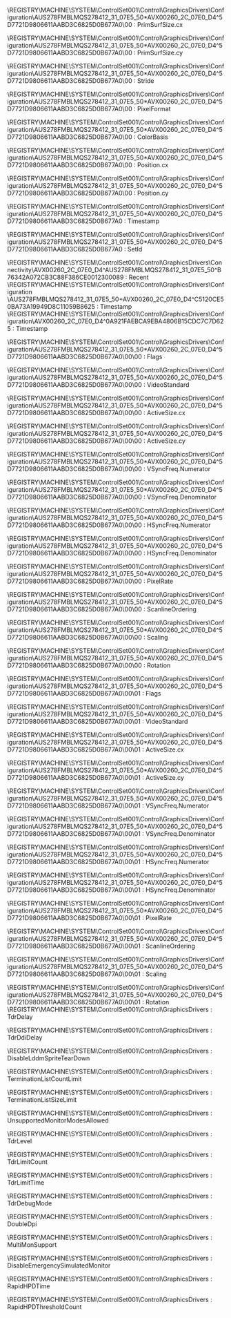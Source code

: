 \REGISTRY\MACHINE\SYSTEM\ControlSet001\Control\GraphicsDrivers\Configuration\AUS278FMBLMQS278412_31_07E5_50*AVX00260_2C_07E0_D4^5D7721D9806611AABD3C6825D0B677A0\00 : PrimSurfSize.cx

\REGISTRY\MACHINE\SYSTEM\ControlSet001\Control\GraphicsDrivers\Configuration\AUS278FMBLMQS278412_31_07E5_50*AVX00260_2C_07E0_D4^5D7721D9806611AABD3C6825D0B677A0\00 : PrimSurfSize.cy

\REGISTRY\MACHINE\SYSTEM\ControlSet001\Control\GraphicsDrivers\Configuration\AUS278FMBLMQS278412_31_07E5_50*AVX00260_2C_07E0_D4^5D7721D9806611AABD3C6825D0B677A0\00 : Stride

\REGISTRY\MACHINE\SYSTEM\ControlSet001\Control\GraphicsDrivers\Configuration\AUS278FMBLMQS278412_31_07E5_50*AVX00260_2C_07E0_D4^5D7721D9806611AABD3C6825D0B677A0\00 : PixelFormat

\REGISTRY\MACHINE\SYSTEM\ControlSet001\Control\GraphicsDrivers\Configuration\AUS278FMBLMQS278412_31_07E5_50*AVX00260_2C_07E0_D4^5D7721D9806611AABD3C6825D0B677A0\00 : ColorBasis

\REGISTRY\MACHINE\SYSTEM\ControlSet001\Control\GraphicsDrivers\Configuration\AUS278FMBLMQS278412_31_07E5_50*AVX00260_2C_07E0_D4^5D7721D9806611AABD3C6825D0B677A0\00 : Position.cx

\REGISTRY\MACHINE\SYSTEM\ControlSet001\Control\GraphicsDrivers\Configuration\AUS278FMBLMQS278412_31_07E5_50*AVX00260_2C_07E0_D4^5D7721D9806611AABD3C6825D0B677A0\00 : Position.cy

\REGISTRY\MACHINE\SYSTEM\ControlSet001\Control\GraphicsDrivers\Configuration\AUS278FMBLMQS278412_31_07E5_50*AVX00260_2C_07E0_D4^5D7721D9806611AABD3C6825D0B677A0 : Timestamp

\REGISTRY\MACHINE\SYSTEM\ControlSet001\Control\GraphicsDrivers\Configuration\AUS278FMBLMQS278412_31_07E5_50*AVX00260_2C_07E0_D4^5D7721D9806611AABD3C6825D0B677A0 : SetId

\REGISTRY\MACHINE\SYSTEM\ControlSet001\Control\GraphicsDrivers\Connectivity\AVX00260_2C_07E0_D4^AUS278FMBLMQS278412_31_07E5_50^B76342A072CB3C88F386CE0012300089 : Recent
\REGISTRY\MACHINE\SYSTEM\ControlSet001\Control\GraphicsDrivers\Configuration
\AUS278FMBLMQS278412_31_07E5_50+AVX00260_2C_07E0_D4^C5120CE50BA73A19949D8C11059B8625 : Timestamp
\REGISTRY\MACHINE\SYSTEM\ControlSet001\Control\GraphicsDrivers\Configuration\AVX00260_2C_07E0_D4^0A921FAEBCA9EBA4806B15CDC7C7D625 : Timestamp

\REGISTRY\MACHINE\SYSTEM\ControlSet001\Control\GraphicsDrivers\Configuration\AUS278FMBLMQS278412_31_07E5_50*AVX00260_2C_07E0_D4^5D7721D9806611AABD3C6825D0B677A0\00\00 : Flags

\REGISTRY\MACHINE\SYSTEM\ControlSet001\Control\GraphicsDrivers\Configuration\AUS278FMBLMQS278412_31_07E5_50*AVX00260_2C_07E0_D4^5D7721D9806611AABD3C6825D0B677A0\00\00 : VideoStandard

\REGISTRY\MACHINE\SYSTEM\ControlSet001\Control\GraphicsDrivers\Configuration\AUS278FMBLMQS278412_31_07E5_50*AVX00260_2C_07E0_D4^5D7721D9806611AABD3C6825D0B677A0\00\00 : ActiveSize.cx

\REGISTRY\MACHINE\SYSTEM\ControlSet001\Control\GraphicsDrivers\Configuration\AUS278FMBLMQS278412_31_07E5_50*AVX00260_2C_07E0_D4^5D7721D9806611AABD3C6825D0B677A0\00\00 : ActiveSize.cy

\REGISTRY\MACHINE\SYSTEM\ControlSet001\Control\GraphicsDrivers\Configuration\AUS278FMBLMQS278412_31_07E5_50*AVX00260_2C_07E0_D4^5D7721D9806611AABD3C6825D0B677A0\00\00 : VSyncFreq.Numerator

\REGISTRY\MACHINE\SYSTEM\ControlSet001\Control\GraphicsDrivers\Configuration\AUS278FMBLMQS278412_31_07E5_50*AVX00260_2C_07E0_D4^5D7721D9806611AABD3C6825D0B677A0\00\00 : VSyncFreq.Denominator

\REGISTRY\MACHINE\SYSTEM\ControlSet001\Control\GraphicsDrivers\Configuration\AUS278FMBLMQS278412_31_07E5_50*AVX00260_2C_07E0_D4^5D7721D9806611AABD3C6825D0B677A0\00\00 : HSyncFreq.Numerator

\REGISTRY\MACHINE\SYSTEM\ControlSet001\Control\GraphicsDrivers\Configuration\AUS278FMBLMQS278412_31_07E5_50*AVX00260_2C_07E0_D4^5D7721D9806611AABD3C6825D0B677A0\00\00 : HSyncFreq.Denominator

\REGISTRY\MACHINE\SYSTEM\ControlSet001\Control\GraphicsDrivers\Configuration\AUS278FMBLMQS278412_31_07E5_50*AVX00260_2C_07E0_D4^5D7721D9806611AABD3C6825D0B677A0\00\00 : PixelRate

\REGISTRY\MACHINE\SYSTEM\ControlSet001\Control\GraphicsDrivers\Configuration\AUS278FMBLMQS278412_31_07E5_50*AVX00260_2C_07E0_D4^5D7721D9806611AABD3C6825D0B677A0\00\00 : ScanlineOrdering

\REGISTRY\MACHINE\SYSTEM\ControlSet001\Control\GraphicsDrivers\Configuration\AUS278FMBLMQS278412_31_07E5_50*AVX00260_2C_07E0_D4^5D7721D9806611AABD3C6825D0B677A0\00\00 : Scaling

\REGISTRY\MACHINE\SYSTEM\ControlSet001\Control\GraphicsDrivers\Configuration\AUS278FMBLMQS278412_31_07E5_50*AVX00260_2C_07E0_D4^5D7721D9806611AABD3C6825D0B677A0\00\00 : Rotation

\REGISTRY\MACHINE\SYSTEM\ControlSet001\Control\GraphicsDrivers\Configuration\AUS278FMBLMQS278412_31_07E5_50*AVX00260_2C_07E0_D4^5D7721D9806611AABD3C6825D0B677A0\00\01 : Flags

\REGISTRY\MACHINE\SYSTEM\ControlSet001\Control\GraphicsDrivers\Configuration\AUS278FMBLMQS278412_31_07E5_50*AVX00260_2C_07E0_D4^5D7721D9806611AABD3C6825D0B677A0\00\01 : VideoStandard

\REGISTRY\MACHINE\SYSTEM\ControlSet001\Control\GraphicsDrivers\Configuration\AUS278FMBLMQS278412_31_07E5_50*AVX00260_2C_07E0_D4^5D7721D9806611AABD3C6825D0B677A0\00\01 : ActiveSize.cx

\REGISTRY\MACHINE\SYSTEM\ControlSet001\Control\GraphicsDrivers\Configuration\AUS278FMBLMQS278412_31_07E5_50*AVX00260_2C_07E0_D4^5D7721D9806611AABD3C6825D0B677A0\00\01 : ActiveSize.cy

\REGISTRY\MACHINE\SYSTEM\ControlSet001\Control\GraphicsDrivers\Configuration\AUS278FMBLMQS278412_31_07E5_50*AVX00260_2C_07E0_D4^5D7721D9806611AABD3C6825D0B677A0\00\01 : VSyncFreq.Numerator

\REGISTRY\MACHINE\SYSTEM\ControlSet001\Control\GraphicsDrivers\Configuration\AUS278FMBLMQS278412_31_07E5_50*AVX00260_2C_07E0_D4^5D7721D9806611AABD3C6825D0B677A0\00\01 : VSyncFreq.Denominator

\REGISTRY\MACHINE\SYSTEM\ControlSet001\Control\GraphicsDrivers\Configuration\AUS278FMBLMQS278412_31_07E5_50*AVX00260_2C_07E0_D4^5D7721D9806611AABD3C6825D0B677A0\00\01 : HSyncFreq.Numerator

\REGISTRY\MACHINE\SYSTEM\ControlSet001\Control\GraphicsDrivers\Configuration\AUS278FMBLMQS278412_31_07E5_50*AVX00260_2C_07E0_D4^5D7721D9806611AABD3C6825D0B677A0\00\01 : HSyncFreq.Denominator

\REGISTRY\MACHINE\SYSTEM\ControlSet001\Control\GraphicsDrivers\Configuration\AUS278FMBLMQS278412_31_07E5_50*AVX00260_2C_07E0_D4^5D7721D9806611AABD3C6825D0B677A0\00\01 : PixelRate

\REGISTRY\MACHINE\SYSTEM\ControlSet001\Control\GraphicsDrivers\Configuration\AUS278FMBLMQS278412_31_07E5_50*AVX00260_2C_07E0_D4^5D7721D9806611AABD3C6825D0B677A0\00\01 : ScanlineOrdering

\REGISTRY\MACHINE\SYSTEM\ControlSet001\Control\GraphicsDrivers\Configuration\AUS278FMBLMQS278412_31_07E5_50*AVX00260_2C_07E0_D4^5D7721D9806611AABD3C6825D0B677A0\00\01 : Scaling

\REGISTRY\MACHINE\SYSTEM\ControlSet001\Control\GraphicsDrivers\Configuration\AUS278FMBLMQS278412_31_07E5_50*AVX00260_2C_07E0_D4^5D7721D9806611AABD3C6825D0B677A0\00\01 : Rotation
\REGISTRY\MACHINE\SYSTEM\ControlSet001\Control\GraphicsDrivers : TdrDelay

\REGISTRY\MACHINE\SYSTEM\ControlSet001\Control\GraphicsDrivers : TdrDdiDelay

\REGISTRY\MACHINE\SYSTEM\ControlSet001\Control\GraphicsDrivers : DisableLddmSpriteTearDown

\REGISTRY\MACHINE\SYSTEM\ControlSet001\Control\GraphicsDrivers : TerminationListCountLimit

\REGISTRY\MACHINE\SYSTEM\ControlSet001\Control\GraphicsDrivers : TerminationListSizeLimit

\REGISTRY\MACHINE\SYSTEM\ControlSet001\Control\GraphicsDrivers : UnsupportedMonitorModesAllowed

\REGISTRY\MACHINE\SYSTEM\ControlSet001\Control\GraphicsDrivers : TdrLevel

\REGISTRY\MACHINE\SYSTEM\ControlSet001\Control\GraphicsDrivers : TdrLimitCount

\REGISTRY\MACHINE\SYSTEM\ControlSet001\Control\GraphicsDrivers : TdrLimitTime

\REGISTRY\MACHINE\SYSTEM\ControlSet001\Control\GraphicsDrivers : TdrDebugMode

\REGISTRY\MACHINE\SYSTEM\ControlSet001\Control\GraphicsDrivers : DoubleDpi

\REGISTRY\MACHINE\SYSTEM\ControlSet001\Control\GraphicsDrivers : MultiMonSupport

\REGISTRY\MACHINE\SYSTEM\ControlSet001\Control\GraphicsDrivers : DisableEmergencySimulatedMonitor

\REGISTRY\MACHINE\SYSTEM\ControlSet001\Control\GraphicsDrivers : RapidHPDTime

\REGISTRY\MACHINE\SYSTEM\ControlSet001\Control\GraphicsDrivers : RapidHPDThresholdCount
